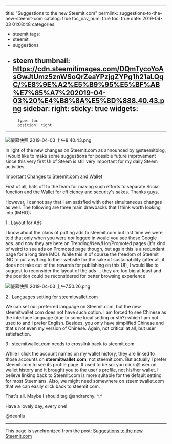 
---
title: "Suggestions to the new Steemit.com"
permlink: suggestions-to-the-new-steemit-com
catalog: true
toc_nav_num: true
toc: true
date: 2019-04-03 01:08:48
categories:
- steemit
tags:
- steemit
- suggestions
- steem
thumbnail: https://cdn.steemitimages.com/DQmTycoYoAsGwJtUmz5znWSoQrZeaYPzjgZYPg1h21aLQqC/%E8%9E%A2%E5%B9%95%E5%BF%AB%E7%85%A7%202019-04-03%20%E4%B8%8A%E5%8D%888.40.43.png
sidebar:
    right:
        sticky: true
widgets:
    -
        type: toc
        position: right
---


![螢幕快照 2019-04-03 上午8.40.43.png](https://cdn.steemitimages.com/DQmTycoYoAsGwJtUmz5znWSoQrZeaYPzjgZYPg1h21aLQqC/%E8%9E%A2%E5%B9%95%E5%BF%AB%E7%85%A7%202019-04-03%20%E4%B8%8A%E5%8D%888.40.43.png)

In light of the new changes on Steemit.com as announced by @steemitblog, I would like to make some suggestions for possible future improvement since this very first UI of Steem is still very important for my daily Steem activities.

[Important Changes to Steemit.com and Wallet](https://steemit.com/steem/@steemitblog/social-condenser-is-live)

First of all, hats off to the team for making such efforts to separate Social function and the Wallet for efficiency and security's sakes. Thanks guys.

However, I cannot say that I am satisfied with other simultaneous changes as well. The following are three main drawbacks that I think worth looking into (IMHO):

1 . Layout for Ads

I know about the plans of putting ads to steemit.com but last time we were told that only when you were *not* logged in would you see those Google ads. and now they are here on Trending/New/Hot/Promoted pages (it's kind of weird to see ads on Promoted page though, but again this is a redundant page for a long time IMO). While this is of course the freedom of Steemit INC to put anything to their website for the sake of sustainability (after all, it does not take cut of the rewards for publishing on this UI), I would like to suggest to reconsider the layout of the ads ... they are too big at least and the position could be reconsidered for better browsing experience

![螢幕快照 2019-04-03 上午7.50.26.png](https://cdn.steemitimages.com/DQmZ2xcnZvx2sFXbTLM8BPoMWCXawgRFAFDoBVA8SoG7r2p/%E8%9E%A2%E5%B9%95%E5%BF%AB%E7%85%A7%202019-04-03%20%E4%B8%8A%E5%8D%887.50.26.png)

2 . Languages setting for steemitwallet.com

We can set our preferred language on Steemit.com, but the new steemitwallet.com does not have such option. I am forced to see Chinese as the interface language (due to some local setting or sth?) which I am not used to and I prefer English. Besides, you only have simplified Chinese and that's not even my version of Chinese. Again, not critical at all, but user satisfaction.

3 . steemitwallet.com needs to crosslink back to steemit.com

While I click the account names on my wallet history, they are linked to those accounts on **steemitwallet.com**, not steemit.com. But actually I prefer steemit.com to see its profile page. It used to be so: you click @user on wallet history and it brought you to the user's profile, not his/her wallet. I believe linking back to Steemit.com is more suitable for the default setting for most Steemians. Also, we might need somewhere on steemitwallet.com that we can easily click back to steemit.com.

That's all. Maybe I should tag @andrarchy. ^_^

Have a lovely day, every one!

@deanliu

- - -

This page is synchronized from the post: [Suggestions to the new Steemit.com](https://steemit.com/@deanliu/suggestions-to-the-new-steemit-com)

